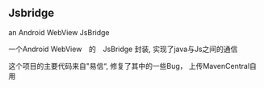 Jsbridge
------------

an Android WebView JsBridge

一个Android WebView　的　JsBridge 封装, 实现了java与Js之间的通信

这个项目的主要代码来自"易信“, 修复了其中的一些Bug， 上传MavenCentral自用